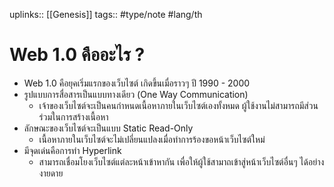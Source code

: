 uplinks:: [[Genesis]]
tags:: #type/note #lang/th
# Web 1.0 คืออะไร ?
- Web 1.0 คือยุคเริ่มแรกของเว็บไซต์ เกิดขึ้นเมื่อราวๆ ปี 1990 - 2000
- รูปแบบการสื่อสารเป็นแบบทางเดียว (One Way Communication)
	- เจ้าของเว็บไซต์จะเป็นคนกำหนดเนื้อหาภายในเว็บไซต์เองทั้งหมด ผู้ใช้งานไม่สามารถมีส่วนร่วมในการสร้างเนื้อหา
- ลักษณะของเว็บไซต์จะเป็นแบบ Static Read-Only
	- เนื้อหาภายในเว็บไซต์จะไม่เปลี่ยนแปลงเมื่อทำการร้องขอหน้าเว็บไซต์ใหม่
- มีจุดเด่นคือการทำ Hyperlink
	- สามารถเชื่อมโยงเว็บไซต์แต่ละหน้าเข้าหากัน เพื่อให้ผู้ใช้สามาถเข้าสู่หน้าเว็บไซต์อื่นๆ ได้อย่างงายดาย